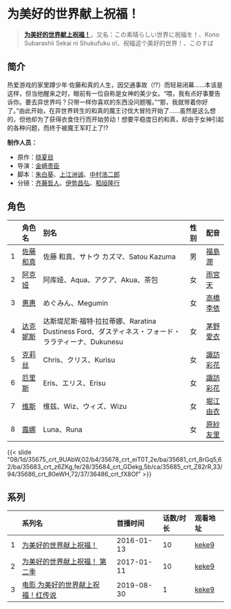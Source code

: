 # 为美好的世界献上祝福！


> <u>**[为美好的世界献上祝福！](http://bgm.tv/subject/135275)**</u>，又名：この素晴らしい世界に祝福を！、Kono Subarashii Sekai ni Shukufuku o!、祝福这个美好的世界！、このすば

## 简介


热爱游戏的家里蹲少年·佐藤和真的人生，因交通事故（!?）而轻易闭幕……本该是这样，但当他醒来之时，眼前有一位自称是女神的美少女。“喂，我有点好事要告诉你。要去异世界吗？只带一样你喜欢的东西没问题喔。”“那，我就带着你好了。”由此开始，在异世界转生的和真的魔王讨伐大冒险开始了……虽然是这么想的，但他却为了获得衣食住行而开始劳动！想要平稳度日的和真，却由于女神引起的各种问题，而终于被魔王军盯上了!?

**制作人员：**
- 原作：[晓夏目](http://bgm.tv/person/18506)
- 导演：[金崎贵臣](http://bgm.tv/person/3101)
- 脚本：[朱白葵](http://bgm.tv/person/17680)、[上江洲诚](http://bgm.tv/person/1599)、[中村浩二郎](http://bgm.tv/person/13235)
- 分镜：[齐藤哲人](http://bgm.tv/person/2737)、[伊势昌弘](http://bgm.tv/person/26583)、[稻垣隆行](http://bgm.tv/person/1983)

## 角色

|     |   角色名   |   别名  | 性别 |  配音  |
|:--- |:------  |:----      |:---  |:--   |
| 1 | [佐藤和真](http://bgm.tv/character/35675) | 佐藤 和真、サトウ カズマ、Satou Kazuma | 男 | [福島潤](http://bgm.tv/person/7757) |
| 2 | [阿克娅](http://bgm.tv/character/35678) | 阿库娅、Aqua、アクア、Akua、茶包 | 女 | [雨宮天](http://bgm.tv/person/12568) |
| 3 | [惠惠](http://bgm.tv/character/35681) | めぐみん、Megumin | 女 | [高橋李依](http://bgm.tv/person/17491) |
| 4 | [达克妮斯](http://bgm.tv/character/35683) | 达斯堤尼斯·福特·拉拉蒂娜、Raratina Dustiness Ford、ダスティネス・フォード・ララティーナ、Dukunesu | 女 | [茅野愛衣](http://bgm.tv/person/5847) |
| 5 | [克莉丝](http://bgm.tv/character/35684) | Chris、クリス、Kurisu | 女 | [諏訪彩花](http://bgm.tv/person/11247) |
| 6 | [厄里斯](http://bgm.tv/character/35685) | Eris、エリス、Erisu | 女 | [諏訪彩花](http://bgm.tv/person/11247) |
| 7 | [维斯](http://bgm.tv/character/35686) | 维兹、Wiz、ウィズ、Wizu | 女 | [堀江由衣](http://bgm.tv/person/3970) |
| 8 | [露娜](http://bgm.tv/character/36486) | Luna、Runa | 女 | [原紗友里](http://bgm.tv/person/5192) |

{{< slide "08/1d/35675_crt_9UAbW,02/b4/35678_crt_eiT0T,2e/ba/35681_crt_8rGq5,62/ba/35683_crt_z6ZKg,fe/28/35684_crt_GDekg,5b/ca/35685_crt_Z82rR,33/94/35686_crt_80eWH,72/37/36486_crt_fX8Of" >}}

## 系列

|     | 系列名               | 首播时间       | 话数/时长 | 观看地址                                                      |
| :-- | :---------------- | :--------- | :---- | :-------------------------------------------------------- |
| 1   |[为美好的世界献上祝福！](https://bgm.tv/subject/135275)| 2016-01-13 | 10    | [keke9](https://www.keke9.app/play/23146-4-178613.html)   |
| 2   |[为美好的世界献上祝福！ 第二季](https://bgm.tv/subject/174043)| 2017-01-11 | 10    | [keke9](https://www.keke9.app/play/23145-4-178602.html)   |
| 3   |[电影 为美好的世界献上祝福！红传说](https://bgm.tv/subject/220631)| 2019-08-30 | 1     | [keke9](https://www.keke9.app/play/179413-34-248706.html) |



